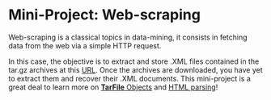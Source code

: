 # Mini-Project: Web-scraping

Web-scraping is a classical topics in data-mining, it consists in fetching data from the web via a simple HTTP request.

In this case, the objective is to extract and store .XML files contained in the tar.gz archives at this [URL](https://echanges.dila.gouv.fr/OPENDATA/CASS/).
Once the archives are downloaded, you have yet to extract them and recover their .XML documents. This mini-project is a great deal to learn more on [**TarFile** Objects](https://docs.python.org/fr/3/library/tarfile.html) and [HTML parsing](https://docs.python.org/3/library/html.parser.html)!
